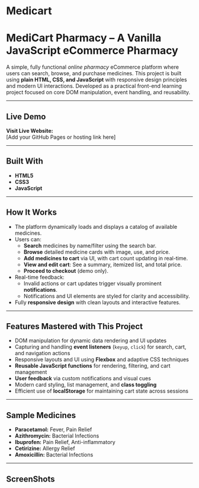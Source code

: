 # Medicart
# MediCart Pharmacy – A Vanilla JavaScript eCommerce Pharmacy

A simple, fully functional *online pharmacy* eCommerce platform where users can search, browse, and purchase medicines. This project is built using **plain HTML, CSS, and JavaScript** with responsive design principles and modern UI interactions. Developed as a practical front-end learning project focused on core DOM manipulation, event handling, and reusability.

---

## Live Demo

**Visit Live Website:**  
[Add your GitHub Pages or hosting link here]

---

## Built With

- **HTML5**
- **CSS3**
- **JavaScript**

---

## How It Works

- The platform dynamically loads and displays a catalog of available medicines.
- Users can:
  - **Search** medicines by name/filter using the search bar.
  - **Browse** detailed medicine cards with image, use, and price.
  - **Add medicines to cart** via UI, with cart count updating in real-time.
  - **View and edit cart**: See a summary, itemized list, and total price.
  - **Proceed to checkout** (demo only).
- Real-time feedback:
  - Invalid actions or cart updates trigger visually prominent **notifications**.
  - Notifications and UI elements are styled for clarity and accessibility.
- Fully **responsive design** with clean layouts and interactive features.

---

## Features Mastered with This Project

- DOM manipulation for dynamic data rendering and UI updates
- Capturing and handling **event listeners** (`keyup`, `click`) for search, cart, and navigation actions
- Responsive layouts and UI using **Flexbox** and adaptive CSS techniques
- **Reusable JavaScript functions** for rendering, filtering, and cart management
- **User feedback** via custom notifications and visual cues
- Modern card styling, list management, and **class toggling**
- Efficient use of **localStorage** for maintaining cart state across sessions

---

## Sample Medicines

- **Paracetamol:** Fever, Pain Relief 
- **Azithromycin:** Bacterial Infections 
- **Ibuprofen:** Pain Relief, Anti-inflammatory 
- **Cetirizine:** Allergy Relief 
- **Amoxicillin:** Bacterial Infections 

---

## ScreenShots



